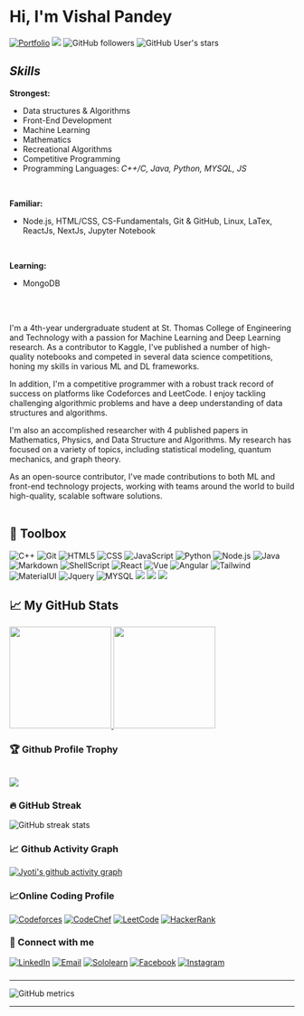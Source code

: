 <strong><h1>Hi, I'm Vishal Pandey</h1></strong>

<!-- Vishal-sys-code -->
[![Portfolio](https://img.shields.io/website?color=red&label=Portfolio&style=flat&up_message=Online&url=https://vishal-sys-code.github.io/)](https://vishal-sys-code.github.io/)
![](https://komarev.com/ghpvc/?username=Vishal-sys-code&color=red)
![GitHub followers](https://img.shields.io/github/followers/Vishal-sys-code?style=social)
![GitHub User's stars](https://img.shields.io/github/stars/Vishal-sys-code?style=social)
 
***<h2>Skills</h2>***
<b>Strongest:</b> <br>

* Data structures & Algorithms
* Front-End Development
* Machine Learning
* Mathematics
* Recreational Algorithms
* Competitive Programming
* Programming Languages: <i>C++/C, Java, Python, MYSQL, JS</i>
<br/>

<b>Familiar:</b> <br>
* Node.js, HTML/CSS, CS-Fundamentals, Git & GitHub, Linux, LaTex, ReactJs, NextJs, Jupyter Notebook
<br/>

<b>Learning:</b>
* MongoDB
<br/>
<br/>

I'm a 4th-year undergraduate student at St. Thomas College of Engineering and Technology with a passion for Machine Learning and Deep Learning research. As a contributor to Kaggle, I've published a number of high-quality notebooks and competed in several data science competitions, honing my skills in various ML and DL frameworks.<br>

In addition, I'm a competitive programmer with a robust track record of success on platforms like Codeforces and LeetCode. I enjoy tackling challenging algorithmic problems and have a deep understanding of data structures and algorithms.<br>

I'm also an accomplished researcher with 4 published papers in Mathematics, Physics, and Data Structure and Algorithms. My research has focused on a variety of topics, including statistical modeling, quantum mechanics, and graph theory.<br>

As an open-source contributor, I've made contributions to both ML and front-end technology projects, working with teams around the world to build high-quality, scalable software solutions. <br>
<br/>
 
## 🧰 Toolbox
  ![C++](https://img.shields.io/badge/-C++-333333?style=flat&logo=C%2B%2B&logoColor=00599C)
  ![Git](https://img.shields.io/badge/-Git-333333?style=flat&logo=git)
  ![HTML5](https://img.shields.io/badge/-HTML5-333333?style=flat&logo=HTML5)
  ![CSS](https://img.shields.io/badge/-CSS-333333?style=flat&logo=CSS3&logoColor=1572B6)
  ![JavaScript](https://img.shields.io/badge/-JavaScript-333333?style=flat&logo=javascript)
  ![Python](https://img.shields.io/badge/Python-3776AB?style=flat&logo=python&logoColor=white)
  ![Node.js](https://img.shields.io/badge/Node.js-43853D?style=flat&logo=node.js&logoColor=white)
  ![Java](https://img.shields.io/badge/Java-ED8B00?style=flat&logo=java&logoColor=white)
  ![Markdown](https://img.shields.io/badge/Markdown-000000?style=flat&logo=markdown&logoColor=white)
  ![ShellScript](https://img.shields.io/badge/Shell_Script-121011?style=flat&logo=gnu-bash&logoColor=white)
  ![React](https://img.shields.io/badge/React-20232A?style=flat&logo=react&logoColor=61DAFB)
  ![Vue](https://img.shields.io/badge/Vue.js-35495E?style=flat&logo=vue.js&logoColor=4FC08D)
  ![Angular](https://img.shields.io/badge/Angular-DD0031?style=flat&logo=angular&logoColor=white)
  ![Tailwind](https://img.shields.io/badge/Tailwind_CSS-38B2AC?style=flat&logo=tailwind-css&logoColor=white)
  ![MaterialUI](https://img.shields.io/badge/Material--UI-0081CB?style=flat&logo=material-ui&logoColor=white)
  ![Jquery](https://img.shields.io/badge/jQuery-0769AD?style=flat&logo=jquery&logoColor=white)
  ![MYSQL](https://img.shields.io/badge/MySQL-00000F?style=flat&logo=mysql&logoColor=white)
  <img src="https://img.shields.io/badge/-NPM-000000?&style=flat&logo=npm&logoColor=CB3837"/>
  <img src="https://img.shields.io/badge/-Repl-000000?style=flat&logo=repl.it&logoColor=E1E2E4" />
  <img src="https://img.shields.io/badge/-vscode-000000?style=flat&logo=visual-studio-code&logoColor=2BA1F1"/>


  

## &#x1f4c8; My GitHub Stats
<a href="https://github.com/Vishal-sys-code">
  <img height="180em" src="https://github-readme-stats.vercel.app/api?username=Vishal-sys-code&theme=dark&show_icons=true" />
  <img height="180em" src="https://github-readme-stats.vercel.app/api/top-langs/?username=Vishal-sys-code&theme=dark&layout=compact" />
</a>


### 🏆 Github Profile Trophy
  <br>
  <img src="https://github-profile-trophy.vercel.app/?username=Vishal-sys-code&theme=monokai&row=1&no-frame=true&no-bg=true/">
  
### 🔥 GitHub Streak
 
![GitHub streak stats](https://github-readme-streak-stats.herokuapp.com/?user=Vishal-sys-code&theme=highcontrast)

### 📈 Github Activity Graph
[![Jyoti's github activity graph](https://activity-graph.herokuapp.com/graph?username=Vishal-sys-code&theme=react-dark)](https://github.com/Vishal-sys-code/github-readme-activity-graph)

  
### 📈Online Coding Profile

   <a href="https://codeforces.com/profile/TwelveThread"><img alt="Codeforces" src="https://img.shields.io/badge/Codeforces-black?style=flat-square&logo=codeforces"></a>
   <a href="https://www.codechef.com/users/tmleyncodes03"><img alt="CodeChef" src="https://img.shields.io/badge/CodeChef-black?style=flat-square&logo=codechef"></a>
   <a href="https://leetcode.com/tmleyncodes/"><img alt="LeetCode" src="https://img.shields.io/badge/LeetCode-black?style=flat-square&logo=leetcode"></a>
   <a href="https://www.hackerrank.com/bishalpandey2001"><img alt="HackerRank" src="https://img.shields.io/badge/HackerRank-black?style=flat-square&logo=hackerrank"></a>
   
### 🤝 Connect with me
<a href="https://www.linkedin.com/in/vishal-pandey-992248189/"><img alt="LinkedIn" src="https://img.shields.io/badge/LinkedIn-black?style=flat-square&logo=linkedin"></a>
<a href="mailto:bishalpandey2001@gmail.com"><img alt="Email" src="https://img.shields.io/badge/Email-black?style=flat-square&logo=gmail"></a> 
<a href="https://www.sololearn.com/profile/14479100"><img alt="Sololearn" src="https://img.shields.io/badge/SoloLearn-black?style=flat-square&logo=sololearn"></a>
<a href="https://www.facebook.com/tmleyncodes/"><img alt="Facebook" src="https://img.shields.io/badge/Facebook-black?style=flat-square&logo=facebook"></a>
<a href="https://www.instagram.com/thisisvishalpandey/"><img alt="Instagram" src="https://img.shields.io/badge/Instagram-black?style=flat-square&logo=instagram"></a>

### 
  
--------

![GitHub metrics](https://metrics.lecoq.io/Vishal-sys-code)

<hr>
 


